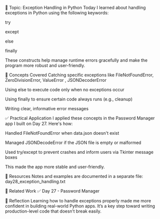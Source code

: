 📌 Topic: Exception Handling in Python
Today I learned about handling exceptions in Python using the following keywords:

try

except

else

finally

These constructs help manage runtime errors gracefully and make the program more robust and user-friendly.

📘 Concepts Covered
Catching specific exceptions like FileNotFoundError, ZeroDivisionError, ValueError , JSONDecoderError

Using else to execute code only when no exceptions occur

Using finally to ensure certain code always runs (e.g., cleanup)

Writing clear, informative error messages

✅ Practical Application
I applied these concepts in the Password Manager app I built on Day 27. Here's how:

Handled FileNotFoundError when data.json doesn't exist

Managed JSONDecodeError if the JSON file is empty or malformed

Used try/except to prevent crashes and inform users via Tkinter message boxes

This made the app more stable and user-friendly.

📄 Resources
Notes and examples are documented in a separate file: day28_exception_handling.txt

🔗 Related Work
✅ Day 27 - Password Manager

🧠 Reflection
Learning how to handle exceptions properly made me more confident in building real-world Python apps. It’s a key step toward writing production-level code that doesn’t break easily.
